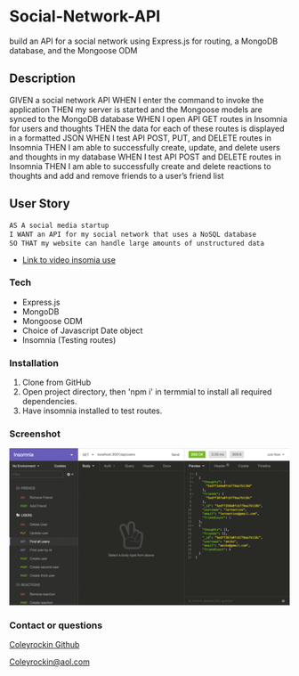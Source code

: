 # Social-Network-API
build an API for a social network using Express.js for routing, a MongoDB database, and the Mongoose ODM

## Description
GIVEN a social network API
WHEN I enter the command to invoke the application
THEN my server is started and the Mongoose models are synced to the MongoDB database
WHEN I open API GET routes in Insomnia for users and thoughts
THEN the data for each of these routes is displayed in a formatted JSON
WHEN I test API POST, PUT, and DELETE routes in Insomnia
THEN I am able to successfully create, update, and delete users and thoughts in my database
WHEN I test API POST and DELETE routes in Insomnia
THEN I am able to successfully create and delete reactions to thoughts and add and remove friends to a user’s friend list

## User Story
```
AS A social media startup
I WANT an API for my social network that uses a NoSQL database
SO THAT my website can handle large amounts of unstructured data
```
- [Link to video insomia use]()

### Tech
- Express.js
- MongoDB
- Mongoose ODM
- Choice of Javascript Date object
- Insomnia (Testing routes)


### Installation
1. Clone from GitHub
2. Open project directory, then 'npm i' in termmial to install all required dependencies.
3. Have insomnia installed to test routes.


### Screenshot
![img](./assets/img/18-nosql-homework-demo-01.gif)

### Contact or questions
[Coleyrockin Github](https://github.com/coleyrockin)

[Coleyrockin@aol.com](mailto:coleyrockin@aol.com)
